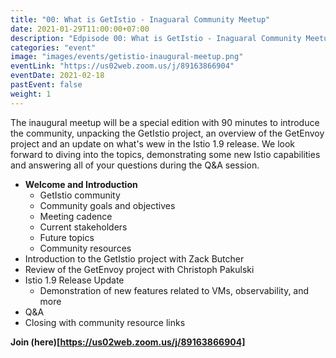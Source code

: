 ```yaml
---
title: "00: What is GetIstio - Inaguaral Community Meetup"
date: 2021-01-29T11:00:00+07:00
description: "Edpisode 00: What is GetIstio - Inaguaral Community Meetup"
categories: "event"
image: "images/events/getistio-inaugural-meetup.png"
eventLink: "https://us02web.zoom.us/j/89163866904"
eventDate: 2021-02-18
pastEvent: false
weight: 1
---
```


The inaugural meetup will be a special edition with 90 minutes to introduce the community, unpacking the GetIstio project, an overview of the GetEnvoy project and an update on what's wew in the Istio 1.9 release. We look forward to diving into the topics, demonstrating some new Istio capabilities and answering all of your questions during the Q&A session.

* **Welcome and Introduction**
    + GetIstio community
    + Community goals and objectives
    + Meeting cadence
    + Current stakeholders
    + Future topics
    + Community resources
* Introduction to the GetIstio project with Zack Butcher
* Review of the GetEnvoy project with Christoph Pakulski
* Istio 1.9 Release Update
    + Demonstration of new features related to VMs, observability, and more
* Q&A
* Closing with community  resource links

**Join (here)[https://us02web.zoom.us/j/89163866904]**